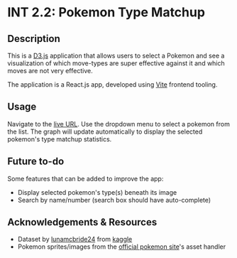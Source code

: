 # INT 2.2: Pokemon Type Matchup

## Description

This is a [D3.js](https://d3js.org/) application that allows users to select a Pokemon and see a visualization of which move-types are super effective against it and which moves are not very effective.

The application is a React.js app, developed using [Vite](https://vitejs.dev/) frontend tooling.

## Usage

Navigate to the [live URL](https://shah-a.github.io/int2.2-pokemon-type-matchup/). Use the dropdown menu to select a pokemon from the list. The graph will update automatically to display the selected pokemon's type matchup statistics.

## Future to-do

Some features that can be added to improve the app:

- Display selected pokemon's type(s) beneath its image
- Search by name/number (search box should have auto-complete)

## Acknowledgements & Resources

- Dataset by [lunamcbride24](https://www.kaggle.com/lunamcbride24) from [kaggle](https://www.kaggle.com/lunamcbride24/pokemon-type-matchup-data)
- Pokemon sprites/images from the [official pokemon site](https://www.pokemon.com/us/pokedex/)'s asset handler
